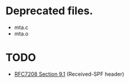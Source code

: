# Deprecated files.

- mta.c
- mta.o

# TODO

- [RFC7208 Section 9.1](https://tools.ietf.org/html/rfc7208#section-9.1) (Received-SPF header)

